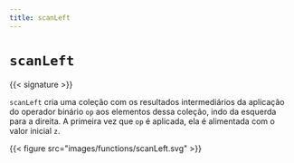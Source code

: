 ```yaml
---
title: scanLeft
---
```


# `scanLeft`

{{< signature >}}

`scanLeft` cria uma coleção com os resultados intermediários da aplicação do operador binário `op` aos elementos dessa coleção, indo da esquerda para a direita.
A primeira vez que `op` é aplicada, ela é alimentada com o valor inicial `z`.

{{< figure src="images/functions/scanLeft.svg" >}}
